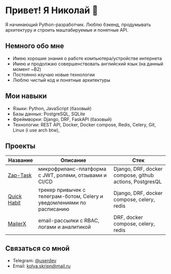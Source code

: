 # Привет! Я Николай 👋

Я начинающий Python-разработчик. Люблю бэкенд, продумывать архитектуру и строить маштабируемые и понятные API.

## Немного обо мне
- Имею хорошие знания о работе компьютера/устройстве интернета
- Имею и продолжаю совершенствовать английский язык (на данный момент ~B2)
- Постоянно изучаю новые технологии
- Люблю чистый код и понятные архитектуры

## Мои навыки
- Языки: Python, JavaScript (базовый)
- Базы данных: PostgreSQL, SQLite
- Фреймворки: Django, DRF, FaskAPI (базовый)
- Технологии: REST API, Docker, Docker compose, Redis, Celery, Git, Linux (i use arch btw), 

## Проекты

| Название | Описание | Стек |
|----------|----------|------|
| [Zap-Task](https://github.com/github-main-user/zap-task) | микрофриланс-платформа с JWT, ролями, отзывами и CI/CD | Django, DRF, docker compose, github actions, PostgresQL |
| [Quick Habit](https://github.com/github-main-user/quick-habit) | трекер привычек с телеграм-ботом, Celery и уведомлениями по расписанию | Django, DRF, docker compose, celery, redis |
| [MailerX](https://github.com/github-main-user/mailerx) | email-рассылки с RBAC, логами и аналитикой | DRF, docker compose, celery, redis |

## Связаться со мной
- Telegram: [@userdev](https://t.me/HuKoJlauu)
- Email: kolya.skripn@mail.ru
